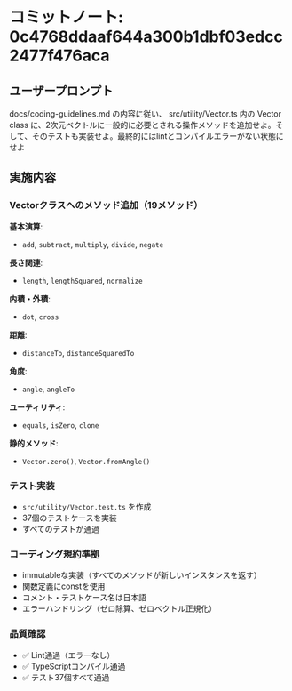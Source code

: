 # コミットノート: 0c4768ddaaf644a300b1dbf03edcc2477f476aca

## ユーザープロンプト

docs/coding-guidelines.md の内容に従い、 src/utility/Vector.ts 内の Vector class に、2次元ベクトルに一般的に必要とされる操作メソッドを追加せよ。そして、そのテストも実装せよ。最終的にはlintとコンパイルエラーがない状態にせよ

## 実施内容

### Vectorクラスへのメソッド追加（19メソッド）

**基本演算**:

- `add`, `subtract`, `multiply`, `divide`, `negate`

**長さ関連**:

- `length`, `lengthSquared`, `normalize`

**内積・外積**:

- `dot`, `cross`

**距離**:

- `distanceTo`, `distanceSquaredTo`

**角度**:

- `angle`, `angleTo`

**ユーティリティ**:

- `equals`, `isZero`, `clone`

**静的メソッド**:

- `Vector.zero()`, `Vector.fromAngle()`

### テスト実装

- `src/utility/Vector.test.ts` を作成
- 37個のテストケースを実装
- すべてのテストが通過

### コーディング規約準拠

- immutableな実装（すべてのメソッドが新しいインスタンスを返す）
- 関数定義にconstを使用
- コメント・テストケース名は日本語
- エラーハンドリング（ゼロ除算、ゼロベクトル正規化）

### 品質確認

- ✅ Lint通過（エラーなし）
- ✅ TypeScriptコンパイル通過
- ✅ テスト37個すべて通過
